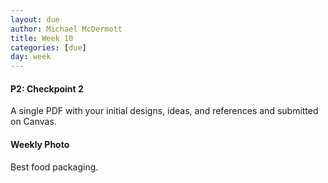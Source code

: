 ```yaml
---
layout: due
author: Michael McDermott
title: Week 10
categories: [due]
day: week
---
```

#### P2: Checkpoint 2
A single PDF with your initial designs, ideas, and references and submitted on Canvas.

#### Weekly Photo
Best food packaging.